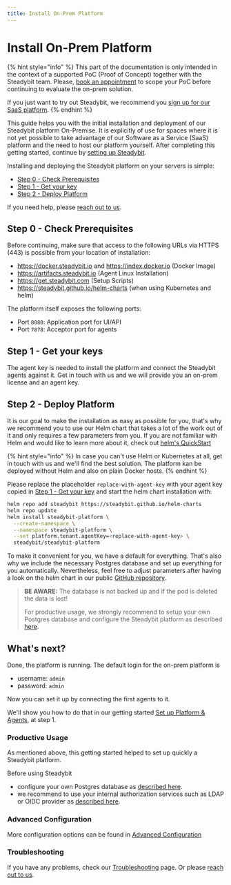 ```yaml
---
title: Install On-Prem Platform
---
```


# Install On-Prem Platform

{% hint style="info" %}
This part of the documentation is only intended in the context of a supported PoC (Proof of Concept) together with the Steadybit team.
Please, [book an appointment](https://www.steadybit.com/book-demo) to scope your PoC before continuing to evaluate the on-prem solution.

If you just want to try out Steadybit, we recommend you [sign up for our SaaS platform](https://signup.steadybit.com).
{% endhint %}

This guide helps you with the initial installation and deployment of our Steadybit platform On-Premise.
It is explicitly of use for spaces where it is not yet possible to take advantage of our Software as a Service (SaaS) platform and the need to host our platform yourself.
After completing this getting started, continue by [setting up Steadybit](/install-and-configure/install-agent).

Installing and deploying the Steadybit platform on your servers is simple:

- [Step 0 - Check Prerequisites](#step-0-check-prerequisites)
- [Step 1 - Get your key](#step-1-get-your-keys)
- [Step 2 - Deploy Platform](#step-2-deploy-platform)

If you need help, please [reach out to us](https://www.steadybit.com/contact).

## Step 0 - Check Prerequisites

Before continuing, make sure that access to the following URLs via HTTPS (443) is possible from your location of installation:

- https://docker.steadybit.io and https://index.docker.io (Docker Image)
- https://artifacts.steadybit.io (Agent Linux Installation)
- https://get.steadybit.com (Setup Scripts)
- https://steadybit.github.io/helm-charts (when using Kubernetes and helm)

The platform itself exposes the following ports:

- Port `8080`: Application port for UI/API
- Port `7878`: Acceptor port for agents

## Step 1 - Get your keys

The agent key is needed to install the platform and connect the Steadybit agents against it.
Get in touch with us and we will provide you an on-prem license and an agent key.

## Step 2 - Deploy Platform

It is our goal to make the installation as easy as possible for you, that's why we recommend you to use our Helm chart that takes a lot of the work out of it and only requires a few parameters from you.
If you are not familiar with Helm and would like to learn more about it, check out [helm's QuickStart](https://helm.sh/docs/intro/quickstart/)

{% hint style="info" %}
In case you can't use Helm or Kubernetes at all, get in touch with us and we'll find the best solution.
The platform kan be deployed without Helm and also on plain Docker hosts.
{% endhint %}

Please replace the placeholder `replace-with-agent-key` with your agent key copied in [Step 1 - Get your key](#step-1-getyourkey) and start the helm chart installation with:

```bash
helm repo add steadybit https://steadybit.github.io/helm-charts
helm repo update
helm install steadybit-platform \
  --create-namespace \
  --namespace steadybit-platform \
  --set platform.tenant.agentKey=<replace-with-agent-key> \
  steadybit/steadybit-platform
```

To make it convenient for you, we have a default for everything.
That's also why we include the necessary Postgres database and set up everything for you automatically.
Nevertheless, feel free to adjust parameters after having a look on the helm chart in our public [GitHub repository](https://github.com/steadybit/helm-charts/tree/master/charts/steadybit-platform).

> **BE AWARE:** The database is not backed up and if the pod is deleted the data is lost!
>
> For productive usage, we strongly recommend to setup your own Postgres database and configure the Steadybit platform as described [here](advanced-configuration.md).

## What's next?

Done, the platform is running.
The default login for the on-prem platform is

- username: `admin`
- password: `admin`

Now you can set it up by connecting the first agents to it.

We'll show you how to do that in our getting started [Set up Platform & Agents](../../quick-start/set-up-agents/README.md), at step 1.

### Productive Usage

As mentioned above, this getting started helped to set up quickly a Steadybit platform.

Before using Steadybit

- configure your own Postgres database as [described here](advanced-configuration.md#database-configuration).
- we recommend to use your internal authorization services such as LDAP or OIDC provider as [described here](/install-and-configure/install-on-prem-platform/advanced-configuration.md#ldap-authentication).

### Advanced Configuration

More configuration options can be found in [Advanced Configuration](advanced-configuration.md)

### Troubleshooting

If you have any problems, check our [Troubleshooting](../../troubleshooting/on-prem-platform.md) page.
Or please [reach out to us](https://www.steadybit.com/contact).
